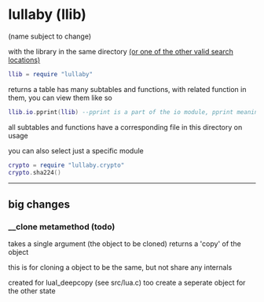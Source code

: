 # lullaby (llib) 
(name subject to change)

with the library in the same directory [(or one of the other valid search locations)](https://www.lua.org/pil/8.1.html)

```lua
llib = require "lullaby"
```

returns a table has many subtables and functions, with related function in them, you can view them like so

```lua
llib.io.pprint(llib) --pprint is a part of the io module, pprint meaning pretty print
```

all subtables and functions have a corresponding file in this directory on usage

you can also select just a specific module

```lua
crypto = require "lullaby.crypto"
crypto.sha224()
```

---

## big changes

### __clone metamethod (todo)

takes a single argument (the object to be cloned) returns a 'copy' of the object

this is for cloning a object to be the same, but not share any internals 

created for luaI_deepcopy (see src/lua.c) too create a seperate object for the other state
